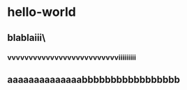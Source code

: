 # hello-world

## blablaiii\
### vvvvvvvvvvvvvvvvvvvvvvvvvviiiiiiiii
## aaaaaaaaaaaaaabbbbbbbbbbbbbbbbb